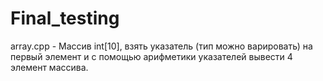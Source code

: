 # Final_testing
array.cpp - Массив int[10], взять указатель (тип можно варировать) на первый элемент и с помощью арифметики указателей вывести 4 элемент массива.
